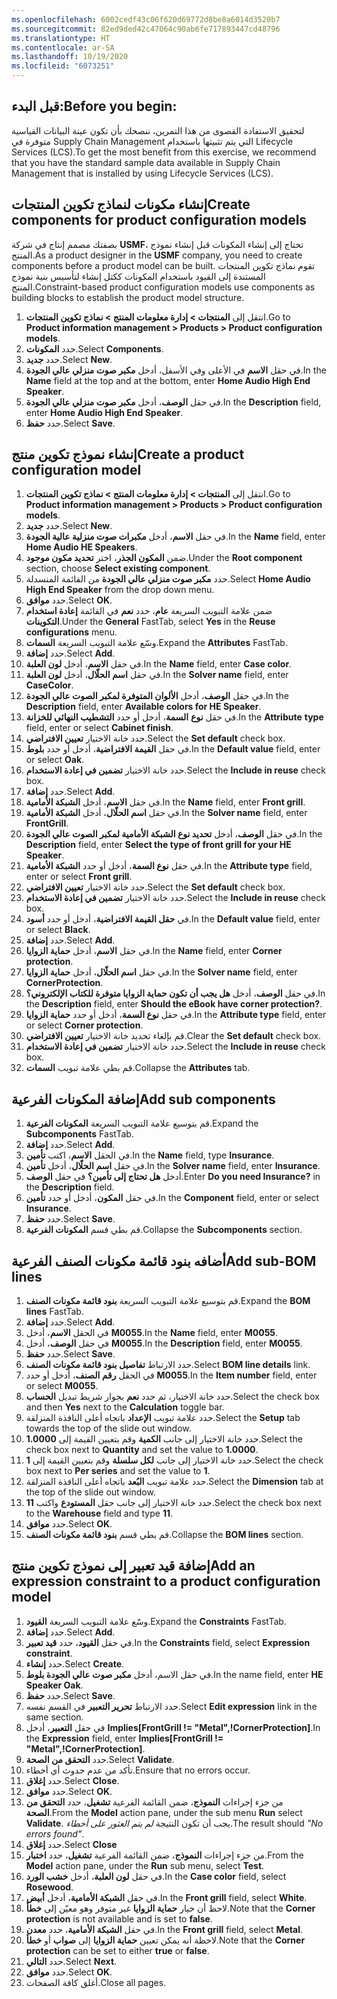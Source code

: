 ```yaml
---
ms.openlocfilehash: 6002cedf43c06f620d69772d8be8a6014d3520b7
ms.sourcegitcommit: 82ed9ded42c47064c90ab6fe717893447cd48796
ms.translationtype: HT
ms.contentlocale: ar-SA
ms.lasthandoff: 10/19/2020
ms.locfileid: "6073251"
---
```

## <a name="before-you-begin"></a><span data-ttu-id="e0c4c-101">قبل البدء:</span><span class="sxs-lookup"><span data-stu-id="e0c4c-101">Before you begin:</span></span> 
<span data-ttu-id="e0c4c-102">لتحقيق الاستفادة القصوى من هذا التمرين، ننصحك بأن تكون عينة البيانات القياسية متوفرة في Supply Chain Management التي يتم تثبيتها باستخدام Lifecycle Services ‏(LCS).</span><span class="sxs-lookup"><span data-stu-id="e0c4c-102">To get the most benefit from this exercise, we recommend that you have the standard sample data available in Supply Chain Management that is installed by using Lifecycle Services (LCS).</span></span>

## <a name="create-components-for-product-configuration-models"></a><span data-ttu-id="e0c4c-103">إنشاء مكونات لنماذج تكوين المنتجات</span><span class="sxs-lookup"><span data-stu-id="e0c4c-103">Create components for product configuration models</span></span>


<span data-ttu-id="e0c4c-104">بصفتك مصمم إنتاج في شركة **USMF**، تحتاج إلى إنشاء المكونات قبل إنشاء نموذج المنتج.</span><span class="sxs-lookup"><span data-stu-id="e0c4c-104">As a product designer in the **USMF** company, you need to create components before a product model can be built.</span></span> <span data-ttu-id="e0c4c-105">تقوم نماذج تكوين المنتجات المستندة إلى القيود باستخدام المكونات ككتل إنشاء لتأسيس بنية نموذج المنتج.</span><span class="sxs-lookup"><span data-stu-id="e0c4c-105">Constraint-based product configuration models use components as building blocks to establish the product model structure.</span></span>

1.  <span data-ttu-id="e0c4c-106">انتقل إلى **المنتجات > إدارة معلومات المنتج > نماذج تكوين المنتجات**.</span><span class="sxs-lookup"><span data-stu-id="e0c4c-106">Go to **Product information management > Products > Product configuration models**.</span></span>
2.  <span data-ttu-id="e0c4c-107">حدد **المكونات**.</span><span class="sxs-lookup"><span data-stu-id="e0c4c-107">Select **Components**.</span></span>
3.  <span data-ttu-id="e0c4c-108">حدد **جديد**.</span><span class="sxs-lookup"><span data-stu-id="e0c4c-108">Select **New**.</span></span>
4.  <span data-ttu-id="e0c4c-109">في حقل **الاسم** في الأعلى وفي الأسفل، أدخل **مكبر صوت منزلي عالي الجودة**.</span><span class="sxs-lookup"><span data-stu-id="e0c4c-109">In the **Name** field at the top and at the bottom, enter **Home Audio High End Speaker**.</span></span>
5.  <span data-ttu-id="e0c4c-110">في حقل **الوصف**، أدخل **مكبر صوت منزلي عالي الجودة**.</span><span class="sxs-lookup"><span data-stu-id="e0c4c-110">In the **Description** field, enter **Home Audio High End Speaker**.</span></span>
6.  <span data-ttu-id="e0c4c-111">حدد **حفظ**.</span><span class="sxs-lookup"><span data-stu-id="e0c4c-111">Select **Save**.</span></span>

## <a name="create-a-product-configuration-model"></a><span data-ttu-id="e0c4c-112">إنشاء نموذج تكوين منتج</span><span class="sxs-lookup"><span data-stu-id="e0c4c-112">Create a product configuration model</span></span>


1.  <span data-ttu-id="e0c4c-113">انتقل إلى **المنتجات > إدارة معلومات المنتج > نماذج تكوين المنتجات**.</span><span class="sxs-lookup"><span data-stu-id="e0c4c-113">Go to **Product information management > Products > Product configuration models**.</span></span>
2.  <span data-ttu-id="e0c4c-114">حدد **جديد**.</span><span class="sxs-lookup"><span data-stu-id="e0c4c-114">Select **New**.</span></span>
3.  <span data-ttu-id="e0c4c-115">في حقل **الاسم**، أدخل **مكبرات صوت منزلية عالية الجودة**.</span><span class="sxs-lookup"><span data-stu-id="e0c4c-115">In the **Name** field, enter **Home Audio HE Speakers**.</span></span>
4.  <span data-ttu-id="e0c4c-116">ضمن **المكون الجذر‬**، اختر  **تحديد مكون موجود**.</span><span class="sxs-lookup"><span data-stu-id="e0c4c-116">Under the **Root component** section, choose  **Select existing component**.</span></span>
5.  <span data-ttu-id="e0c4c-117">حدد **مكبر صوت منزلي عالي الجودة** من القائمة المنسدلة.</span><span class="sxs-lookup"><span data-stu-id="e0c4c-117">Select **Home Audio High End Speaker** from the drop down menu.</span></span>
5. <span data-ttu-id="e0c4c-118">حدد **موافق**.</span><span class="sxs-lookup"><span data-stu-id="e0c4c-118">Select **OK**.</span></span>
6. <span data-ttu-id="e0c4c-119">ضمن علامة التبويب السريعة **عام**، حدد **نعم** في القائمة **إعادة استخدام التكوينات**.</span><span class="sxs-lookup"><span data-stu-id="e0c4c-119">Under the **General** FastTab, select **Yes** in the **Reuse configurations** menu.</span></span>
7. <span data-ttu-id="e0c4c-120">وسّع علامة التبويب السريعة **السمات**.</span><span class="sxs-lookup"><span data-stu-id="e0c4c-120">Expand the **Attributes** FastTab.</span></span>
7. <span data-ttu-id="e0c4c-121">حدد **إضافة**.</span><span class="sxs-lookup"><span data-stu-id="e0c4c-121">Select **Add**.</span></span>
8. <span data-ttu-id="e0c4c-122">في حقل **الاسم**، أدخل **لون العلبة**.</span><span class="sxs-lookup"><span data-stu-id="e0c4c-122">In the **Name** field, enter **Case color**.</span></span>
9. <span data-ttu-id="e0c4c-123">في حقل **اسم الحلّال**، أدخل **لون العلبة**.</span><span class="sxs-lookup"><span data-stu-id="e0c4c-123">In the **Solver name** field, enter **CaseColor**.</span></span>
10. <span data-ttu-id="e0c4c-124">في حقل **الوصف**، أدخل **الألوان المتوفرة لمكبر الصوت عالي الجودة**.</span><span class="sxs-lookup"><span data-stu-id="e0c4c-124">In the **Description** field, enter **Available colors for HE Speaker**.</span></span>
11. <span data-ttu-id="e0c4c-125">في حقل **نوع** **السمة**، أدخل أو حدد **التشطيب النهائي للخزانة**.</span><span class="sxs-lookup"><span data-stu-id="e0c4c-125">In the **Attribute** **type** field, enter or select **Cabinet finish**.</span></span>
12. <span data-ttu-id="e0c4c-126">حدد خانة الاختيار **تعيين الافتراضي**.</span><span class="sxs-lookup"><span data-stu-id="e0c4c-126">Select the **Set default** check box.</span></span>
13. <span data-ttu-id="e0c4c-127">في حقل **القيمة الافتراضية**، أدخل أو حدد **بلوط**.</span><span class="sxs-lookup"><span data-stu-id="e0c4c-127">In the **Default value** field, enter or select **Oak**.</span></span>
14. <span data-ttu-id="e0c4c-128">حدد خانة الاختيار **تضمين في إعادة الاستخدام**.</span><span class="sxs-lookup"><span data-stu-id="e0c4c-128">Select the **Include in reuse** check box.</span></span>
15. <span data-ttu-id="e0c4c-129">حدد **إضافة**.</span><span class="sxs-lookup"><span data-stu-id="e0c4c-129">Select **Add**.</span></span>
16. <span data-ttu-id="e0c4c-130">في حقل **الاسم**، أدخل **الشبكة الأمامية**.</span><span class="sxs-lookup"><span data-stu-id="e0c4c-130">In the **Name** field, enter **Front grill**.</span></span>
17. <span data-ttu-id="e0c4c-131">في حقل **اسم الحلّال**، أدخل **الشبكة الأمامية**.</span><span class="sxs-lookup"><span data-stu-id="e0c4c-131">In the **Solver name** field, enter **FrontGrill**.</span></span>
18. <span data-ttu-id="e0c4c-132">في حقل **الوصف**، أدخل **تحديد نوع الشبكة الأمامية لمكبر الصوت عالي الجودة**.</span><span class="sxs-lookup"><span data-stu-id="e0c4c-132">In the **Description** field, enter **Select the type of front grill for your HE Speaker**.</span></span>
19. <span data-ttu-id="e0c4c-133">في حقل **نوع السمة**، أدخل أو حدد **الشبكة الأمامية**.</span><span class="sxs-lookup"><span data-stu-id="e0c4c-133">In the **Attribute type** field, enter or select **Front grill**.</span></span>
20. <span data-ttu-id="e0c4c-134">حدد خانة الاختيار **تعيين الافتراضي**.</span><span class="sxs-lookup"><span data-stu-id="e0c4c-134">Select the **Set default** check box.</span></span>
21. <span data-ttu-id="e0c4c-135">حدد خانة الاختيار **تضمين في إعادة الاستخدام**.</span><span class="sxs-lookup"><span data-stu-id="e0c4c-135">Select the **Include in reuse** check box.</span></span>
22. <span data-ttu-id="e0c4c-136">في **حقل القيمة الافتراضية**، أدخل أو حدد **أسود**.</span><span class="sxs-lookup"><span data-stu-id="e0c4c-136">In the **Default value** field, enter or select **Black**.</span></span> 
23. <span data-ttu-id="e0c4c-137">حدد **إضافة**.</span><span class="sxs-lookup"><span data-stu-id="e0c4c-137">Select **Add**.</span></span>
24. <span data-ttu-id="e0c4c-138">في حقل **الاسم**، أدخل **حماية الزوايا**.</span><span class="sxs-lookup"><span data-stu-id="e0c4c-138">In the **Name** field, enter **Corner protection**.</span></span>
25. <span data-ttu-id="e0c4c-139">في حقل **اسم الحلّال**، أدخل **حماية الزوايا**.</span><span class="sxs-lookup"><span data-stu-id="e0c4c-139">In the **Solver name** field, enter **CornerProtection**.</span></span>
26. <span data-ttu-id="e0c4c-140">في حقل **الوصف**، أدخل **هل يجب أن تكون حماية الزوايا متوفرة للكتاب الإلكتروني؟**.</span><span class="sxs-lookup"><span data-stu-id="e0c4c-140">In the **Description** field, enter **Should the eBook have corner protection?**.</span></span>
27. <span data-ttu-id="e0c4c-141">في حقل **نوع السمة**، أدخل أو حدد **حماية الزوايا**.</span><span class="sxs-lookup"><span data-stu-id="e0c4c-141">In the **Attribute type** field, enter or select **Corner protection**.</span></span>
28. <span data-ttu-id="e0c4c-142">قم بإلغاء تحديد خانة الاختيار **تعيين الافتراضي**.</span><span class="sxs-lookup"><span data-stu-id="e0c4c-142">Clear the **Set default** check box.</span></span>
28. <span data-ttu-id="e0c4c-143">حدد خانة الاختيار **تضمين في إعادة الاستخدام**.</span><span class="sxs-lookup"><span data-stu-id="e0c4c-143">Select the **Include in reuse** check box.</span></span>
29. <span data-ttu-id="e0c4c-144">قم بطي علامة تبويب **السمات**.</span><span class="sxs-lookup"><span data-stu-id="e0c4c-144">Collapse the **Attributes** tab.</span></span>


## <a name="add-sub-components"></a><span data-ttu-id="e0c4c-145">إضافة المكونات الفرعية</span><span class="sxs-lookup"><span data-stu-id="e0c4c-145">Add sub components</span></span>


1. <span data-ttu-id="e0c4c-146">قم بتوسيع علامة التبويب السريعة **المكونات الفرعية**.</span><span class="sxs-lookup"><span data-stu-id="e0c4c-146">Expand the **Subcomponents** FastTab.</span></span>
2. <span data-ttu-id="e0c4c-147">حدد **إضافة**.</span><span class="sxs-lookup"><span data-stu-id="e0c4c-147">Select **Add**.</span></span>
3. <span data-ttu-id="e0c4c-148">في الحقل **الاسم**، اكتب **تأمين‎‎**.</span><span class="sxs-lookup"><span data-stu-id="e0c4c-148">In the **Name** field, type **Insurance**.</span></span>
4. <span data-ttu-id="e0c4c-149">في حقل **اسم الحلّال**، أدخل **تأمين**.</span><span class="sxs-lookup"><span data-stu-id="e0c4c-149">In the **Solver name** field, enter **Insurance**.</span></span>
5. <span data-ttu-id="e0c4c-150">أدخل **هل تحتاج إلى تأمين؟** في حقل **الوصف**.</span><span class="sxs-lookup"><span data-stu-id="e0c4c-150">Enter **Do you need Insurance?** in the **Description** field.</span></span>
6. <span data-ttu-id="e0c4c-151">في حقل **المكون**، أدخل أو حدد **تأمين‎**.</span><span class="sxs-lookup"><span data-stu-id="e0c4c-151">In the **Component** field, enter or select **Insurance**.</span></span>
7. <span data-ttu-id="e0c4c-152">حدد **حفظ**.</span><span class="sxs-lookup"><span data-stu-id="e0c4c-152">Select **Save**.</span></span>
8. <span data-ttu-id="e0c4c-153">قم بطي قسم **المكونات الفرعية**.</span><span class="sxs-lookup"><span data-stu-id="e0c4c-153">Collapse the **Subcomponents** section.</span></span>

## <a name="add-sub-bom-lines"></a><span data-ttu-id="e0c4c-154">أضافه بنود قائمة مكونات الصنف الفرعية</span><span class="sxs-lookup"><span data-stu-id="e0c4c-154">Add sub-BOM lines</span></span>


1. <span data-ttu-id="e0c4c-155">قم بتوسيع علامة التبويب السريعة **بنود قائمة مكونات الصنف**.</span><span class="sxs-lookup"><span data-stu-id="e0c4c-155">Expand the **BOM lines** FastTab.</span></span>
2. <span data-ttu-id="e0c4c-156">حدد **إضافة**.</span><span class="sxs-lookup"><span data-stu-id="e0c4c-156">Select **Add**.</span></span>
3. <span data-ttu-id="e0c4c-157">في الحقل **الاسم**، أدخل **M0055**.</span><span class="sxs-lookup"><span data-stu-id="e0c4c-157">In the **Name** field, enter **M0055**.</span></span>
4. <span data-ttu-id="e0c4c-158">في حقل **الوصف**، أدخل **M0055**.</span><span class="sxs-lookup"><span data-stu-id="e0c4c-158">In the **Description** field, enter **M0055**.</span></span>
5. <span data-ttu-id="e0c4c-159">حدد **حفظ**.</span><span class="sxs-lookup"><span data-stu-id="e0c4c-159">Select **Save**.</span></span>
6. <span data-ttu-id="e0c4c-160">حدد الارتباط **تفاصيل بنود قائمة مكونات الصنف**.</span><span class="sxs-lookup"><span data-stu-id="e0c4c-160">Select **BOM line details** link.</span></span>
7. <span data-ttu-id="e0c4c-161">في الحقل **رقم الصنف**، أدخل أو حدد **M0055**.</span><span class="sxs-lookup"><span data-stu-id="e0c4c-161">In the **Item number** field, enter or select **M0055**.</span></span>
8. <span data-ttu-id="e0c4c-162">حدد خانة الاختيار، ثم حدد **نعم** بجوار شريط تبديل  **الحساب**.</span><span class="sxs-lookup"><span data-stu-id="e0c4c-162">Select the check box and then **Yes** next to the **Calculation** toggle bar.</span></span>
9. <span data-ttu-id="e0c4c-163">حدد علامة تبويب **الإعداد** باتجاه أعلى النافذة المنزلقة.</span><span class="sxs-lookup"><span data-stu-id="e0c4c-163">Select the **Setup** tab towards the top of the slide out window.</span></span>
10. <span data-ttu-id="e0c4c-164">حدد خانة الاختيار إلى جانب **الكمية** وقم بتعيين القيمة إلى **1.0000**.</span><span class="sxs-lookup"><span data-stu-id="e0c4c-164">Select the check box next to **Quantity** and set the value to **1.0000**.</span></span>
11. <span data-ttu-id="e0c4c-165">حدد خانة الاختيار إلى جانب **لكل سلسلة** وقم بتعيين القيمة إلى **1**.</span><span class="sxs-lookup"><span data-stu-id="e0c4c-165">Select the check box next to **Per series** and set the value to **1**.</span></span>
12. <span data-ttu-id="e0c4c-166">حدد علامة تبويب **البُعد** باتجاه أعلى النافذة المنزلقة.</span><span class="sxs-lookup"><span data-stu-id="e0c4c-166">Select the **Dimension** tab at the top of the slide out window.</span></span>
13. <span data-ttu-id="e0c4c-167">حدد خانة الاختيار إلى جانب حقل **المستودع** واكتب **11**.</span><span class="sxs-lookup"><span data-stu-id="e0c4c-167">Select the check box next to the **Warehouse** field and type **11**.</span></span>
14. <span data-ttu-id="e0c4c-168">حدد **موافق**.</span><span class="sxs-lookup"><span data-stu-id="e0c4c-168">Select **OK**.</span></span>
15. <span data-ttu-id="e0c4c-169">قم بطي قسم **بنود قائمة مكونات الصنف**.</span><span class="sxs-lookup"><span data-stu-id="e0c4c-169">Collapse the **BOM lines** section.</span></span>


## <a name="add-an-expression-constraint-to-a-product-configuration-model"></a><span data-ttu-id="e0c4c-170">إضافة قيد تعبير إلى نموذج تكوين منتج</span><span class="sxs-lookup"><span data-stu-id="e0c4c-170">Add an expression constraint to a product configuration model</span></span>
 

1. <span data-ttu-id="e0c4c-171">وسّع علامة التبويب السريعة **القيود**.</span><span class="sxs-lookup"><span data-stu-id="e0c4c-171">Expand the **Constraints** FastTab.</span></span>
2. <span data-ttu-id="e0c4c-172">حدد **إضافة**.</span><span class="sxs-lookup"><span data-stu-id="e0c4c-172">Select **Add**.</span></span>
3. <span data-ttu-id="e0c4c-173">في حقل **القيود**، حدد **قيد تعبير**.</span><span class="sxs-lookup"><span data-stu-id="e0c4c-173">In the **Constraints** field, select **Expression constraint**.</span></span>
4. <span data-ttu-id="e0c4c-174">حدد **إنشاء**.</span><span class="sxs-lookup"><span data-stu-id="e0c4c-174">Select **Create**.</span></span>
5. <span data-ttu-id="e0c4c-175">في حقل الاسم، أدخل **مكبر صوت عالي الجودة بلوط**.</span><span class="sxs-lookup"><span data-stu-id="e0c4c-175">In the name field, enter **HE Speaker Oak**.</span></span>
6. <span data-ttu-id="e0c4c-176">حدد **حفظ**.</span><span class="sxs-lookup"><span data-stu-id="e0c4c-176">Select **Save**.</span></span>
7. <span data-ttu-id="e0c4c-177">حدد الارتباط **تحرير التعبير** في القسم نفسه.</span><span class="sxs-lookup"><span data-stu-id="e0c4c-177">Select **Edit expression** link in the same section.</span></span>
8. <span data-ttu-id="e0c4c-178">في حقل **التعبير**، أدخل **Implies[FrontGrill != "Metal",!CornerProtection]**.</span><span class="sxs-lookup"><span data-stu-id="e0c4c-178">In the **Expression** field, enter **Implies[FrontGrill != "Metal",!CornerProtection]**.</span></span>
9. <span data-ttu-id="e0c4c-179">حدد **التحقق من الصحة**.</span><span class="sxs-lookup"><span data-stu-id="e0c4c-179">Select **Validate**.</span></span>
10. <span data-ttu-id="e0c4c-180">تأكد من عدم حدوث أي أخطاء.</span><span class="sxs-lookup"><span data-stu-id="e0c4c-180">Ensure that no errors occur.</span></span>
11. <span data-ttu-id="e0c4c-181">حدد **إغلاق**.</span><span class="sxs-lookup"><span data-stu-id="e0c4c-181">Select **Close**.</span></span>
12. <span data-ttu-id="e0c4c-182">حدد **موافق**.</span><span class="sxs-lookup"><span data-stu-id="e0c4c-182">Select **OK**.</span></span>
13. <span data-ttu-id="e0c4c-183">من جزء إجراءات **النموذج**، ضمن القائمة الفرعية **تشغيل**، حدد **التحقق من الصحة**.</span><span class="sxs-lookup"><span data-stu-id="e0c4c-183">From the **Model** action pane, under the sub menu **Run** select **Validate**.</span></span> <span data-ttu-id="e0c4c-184">يجب أن تكون النتيجة *لم يتم العثور على أخطاء*.</span><span class="sxs-lookup"><span data-stu-id="e0c4c-184">The result should *"No errors found"*.</span></span>
14. <span data-ttu-id="e0c4c-185">حدد **إغلاق**.</span><span class="sxs-lookup"><span data-stu-id="e0c4c-185">Select **Close**</span></span>
15. <span data-ttu-id="e0c4c-186">من جزء إجراءات **النموذج**، ضمن القائمة الفرعية **تشغيل**، حدد **اختبار**.</span><span class="sxs-lookup"><span data-stu-id="e0c4c-186">From the **Model** action pane, under the **Run** sub menu, select **Test**.</span></span>
16. <span data-ttu-id="e0c4c-187">في حقل **لون العلبة**، أدخل **خشب الورد‬**.</span><span class="sxs-lookup"><span data-stu-id="e0c4c-187">In the **Case color** field, select **Rosewood**.</span></span>
17. <span data-ttu-id="e0c4c-188">في حقل **الشبكة الأمامية**، أدخل **أبيض**.</span><span class="sxs-lookup"><span data-stu-id="e0c4c-188">In the **Front grill** field, select **White**.</span></span>
18. <span data-ttu-id="e0c4c-189">لاحظ أن خيار **حماية الزوايا** غير متوفر وهو معيّن إلى **خطأ**.</span><span class="sxs-lookup"><span data-stu-id="e0c4c-189">Note that the **Corner protection** is not available and is set to **false**.</span></span>
19. <span data-ttu-id="e0c4c-190">في حقل **الشبكة الأمامية**، حدد **معدن**.</span><span class="sxs-lookup"><span data-stu-id="e0c4c-190">In the **Front grill** field, select **Metal**.</span></span>
20. <span data-ttu-id="e0c4c-191">لاحظة أنه يمكن تعيين **حماية الزوايا** إلى **صواب** أو **خطأ**.</span><span class="sxs-lookup"><span data-stu-id="e0c4c-191">Note that the **Corner protection** can be set to either **true** or **false**.</span></span>
21. <span data-ttu-id="e0c4c-192">حدد **التالي**.</span><span class="sxs-lookup"><span data-stu-id="e0c4c-192">Select **Next**.</span></span>
22. <span data-ttu-id="e0c4c-193">حدد **موافق**.</span><span class="sxs-lookup"><span data-stu-id="e0c4c-193">Select **OK**.</span></span>
23. <span data-ttu-id="e0c4c-194">أغلق كافة الصفحات.</span><span class="sxs-lookup"><span data-stu-id="e0c4c-194">Close all pages.</span></span> 
